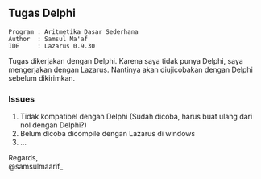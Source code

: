 ## Tugas Delphi ##

    Program : Aritmetika Dasar Sederhana
    Author  : Samsul Ma'af
    IDE     : Lazarus 0.9.30

Tugas dikerjakan dengan Delphi. Karena saya tidak punya Delphi, saya 
mengerjakan dengan Lazarus. Nantinya akan diujicobakan dengan Delphi 
sebelum dikirimkan.

### Issues ###

1. Tidak kompatibel dengan Delphi (Sudah dicoba, harus buat ulang dari nol 
   dengan Delphi?)
2. Belum dicoba dicompile dengan Lazarus di windows
3. ...

Regards,  
@samsulmaarif_  
